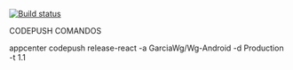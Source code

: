 [![Build status](https://build.appcenter.ms/v0.1/apps/8a309186-7c80-4fcb-9d31-bbecb5e5d6cf/branches/master/badge)](https://appcenter.ms)

CODEPUSH COMANDOS

appcenter codepush release-react -a GarciaWg/Wg-Android -d Production -t 1.1
